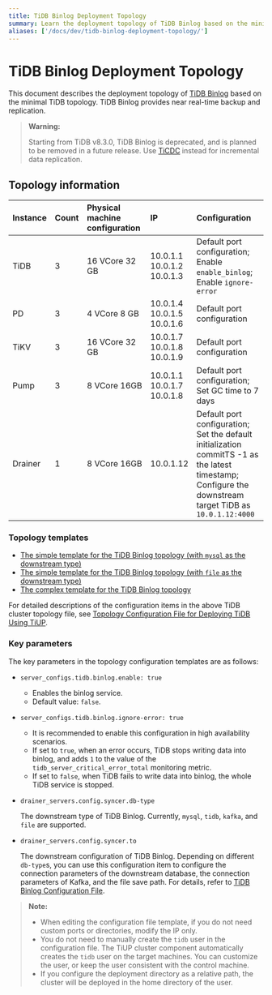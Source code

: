 ```yaml
---
title: TiDB Binlog Deployment Topology
summary: Learn the deployment topology of TiDB Binlog based on the minimal TiDB topology.
aliases: ['/docs/dev/tidb-binlog-deployment-topology/']
---
```


# TiDB Binlog Deployment Topology

This document describes the deployment topology of [TiDB Binlog](/tidb-binlog/tidb-binlog-overview.md) based on the minimal TiDB topology. TiDB Binlog provides near real-time backup and replication.

> **Warning:**
>
> Starting from TiDB v8.3.0, TiDB Binlog is deprecated, and is planned to be removed in a future release. Use [TiCDC](/ticdc/ticdc-overview.md) instead for incremental data replication.

## Topology information

| Instance | Count | Physical machine configuration | IP | Configuration |
| :-- | :-- | :-- | :-- | :-- |
| TiDB | 3 | 16 VCore 32 GB | 10.0.1.1 <br/> 10.0.1.2 <br/> 10.0.1.3 | Default port configuration; <br/> Enable `enable_binlog`; <br/> Enable `ignore-error` |
| PD | 3 | 4 VCore 8 GB | 10.0.1.4 <br/> 10.0.1.5 <br/> 10.0.1.6 | Default port configuration |
| TiKV | 3 | 16 VCore 32 GB | 10.0.1.7 <br/> 10.0.1.8 <br/> 10.0.1.9 | Default port configuration |
| Pump| 3 | 8 VCore 16GB | 10.0.1.1 <br/> 10.0.1.7 <br/> 10.0.1.8 | Default port configuration; <br/> Set GC time to 7 days |
| Drainer | 1 | 8 VCore 16GB | 10.0.1.12 | Default port configuration; <br/> Set the default initialization commitTS -1 as the latest timestamp; <br/> Configure the downstream target TiDB as `10.0.1.12:4000` |

### Topology templates

- [The simple template for the TiDB Binlog topology (with `mysql` as the downstream type)](https://github.com/pingcap/docs/blob/master/config-templates/simple-tidb-binlog.yaml)
- [The simple template for the TiDB Binlog topology (with `file` as the downstream type)](https://github.com/pingcap/docs/blob/master/config-templates/simple-file-binlog.yaml)
- [The complex template for the TiDB Binlog topology](https://github.com/pingcap/docs/blob/master/config-templates/complex-tidb-binlog.yaml)

For detailed descriptions of the configuration items in the above TiDB cluster topology file, see [Topology Configuration File for Deploying TiDB Using TiUP](/tiup/tiup-cluster-topology-reference.md).

### Key parameters

The key parameters in the topology configuration templates are as follows:

- `server_configs.tidb.binlog.enable: true`

    - Enables the binlog service.
    - Default value: `false`.

- `server_configs.tidb.binlog.ignore-error: true`

    - It is recommended to enable this configuration in high availability scenarios.
    - If set to `true`, when an error occurs, TiDB stops writing data into binlog, and adds `1` to the value of the `tidb_server_critical_error_total` monitoring metric.
    - If set to `false`, when TiDB fails to write data into binlog, the whole TiDB service is stopped.

- `drainer_servers.config.syncer.db-type`

    The downstream type of TiDB Binlog. Currently, `mysql`, `tidb`, `kafka`, and `file` are supported.

- `drainer_servers.config.syncer.to`

    The downstream configuration of TiDB Binlog. Depending on different `db-type`s, you can use this configuration item to configure the connection parameters of the downstream database, the connection parameters of Kafka, and the file save path. For details, refer to [TiDB Binlog Configuration File](/tidb-binlog/tidb-binlog-configuration-file.md#syncerto).

> **Note:**
>
> - When editing the configuration file template, if you do not need custom ports or directories, modify the IP only.
> - You do not need to manually create the `tidb` user in the configuration file. The TiUP cluster component automatically creates the `tidb` user on the target machines. You can customize the user, or keep the user consistent with the control machine.
> - If you configure the deployment directory as a relative path, the cluster will be deployed in the home directory of the user.

